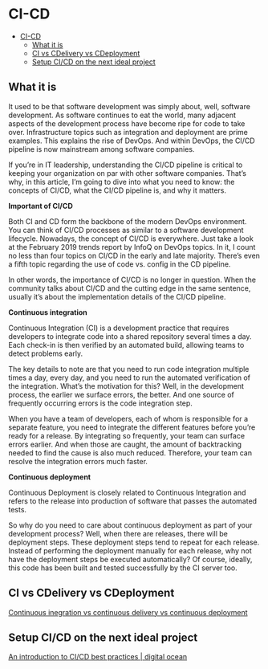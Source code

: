 # CI-CD

- [CI-CD](#ci-cd)
  - [What it is](#what-it-is)
  - [CI vs CDelivery vs CDeployment](#ci-vs-cdelivery-vs-cdeployment)
  - [Setup CI/CD on the next ideal project](#setup-cicd-on-the-next-ideal-project)

## What it is

It used to be that software development was simply about, well, software development. As software continues to eat the world, many adjacent aspects of the development process have become ripe for code to take over. Infrastructure topics such as integration and deployment are prime examples. This explains the rise of DevOps. And within DevOps, the CI/CD pipeline is now mainstream among software companies.


If you’re in IT leadership, understanding the CI/CD pipeline is critical to keeping your organization on par with other software companies. That’s why, in this article, I’m going to dive into what you need to know: the concepts of CI/CD, what the CI/CD pipeline is, and why it matters.

**Important of CI/CD**


Both CI and CD form the backbone of the modern DevOps environment. You can think of CI/CD processes as similar to a software development lifecycle. Nowadays, the concept of CI/CD is everywhere. Just take a look at the February 2019 trends report by InfoQ on DevOps topics. In it, I count no less than four topics on CI/CD in the early and late majority. There’s even a fifth topic regarding the use of code vs. config in the CD pipeline.

In other words, the importance of CI/CD is no longer in question. When the community talks about CI/CD and the cutting edge in the same sentence, usually it’s about the implementation details of the CI/CD pipeline.


**Continuous integration**


Continuous Integration (CI) is a development practice that requires developers to integrate code into a shared repository several times a day. Each check-in is then verified by an automated build, allowing teams to detect problems early.


The key details to note are that you need to run code integration multiple times a day, every day, and you need to run the automated verification of the integration. What’s the motivation for this? Well, in the development process, the earlier we surface errors, the better. And one source of frequently occurring errors is the code integration step.


When you have a team of developers, each of whom is responsible for a separate feature, you need to integrate the different features before you’re ready for a release. By integrating so frequently, your team can surface errors earlier. And when those are caught, the amount of backtracking needed to find the cause is also much reduced. Therefore, your team can resolve the integration errors much faster.


**Continuous deployment**


Continuous Deployment is closely related to Continuous Integration and refers to the release into production of software that passes the automated tests.


So why do you need to care about continuous deployment as part of your development process? Well, when there are releases, there will be deployment steps. These deployment steps tend to repeat for each release. Instead of performing the deployment manually for each release, why not have the deployment steps be executed automatically? Of course, ideally, this code has been built and tested successfully by the CI server too.

## CI vs CDelivery vs CDeployment

[Continuous inegration vs continuous delivery vs continuous deployment](https://www.atlassian.com/continuous-delivery/principles/continuous-integration-vs-delivery-vs-deployment)

## Setup CI/CD on the next ideal project

[An introduction to CI/CD best practices | digital ocean](https://www.atlassian.com/continuous-delivery/principles/continuous-integration-vs-delivery-vs-deployment)